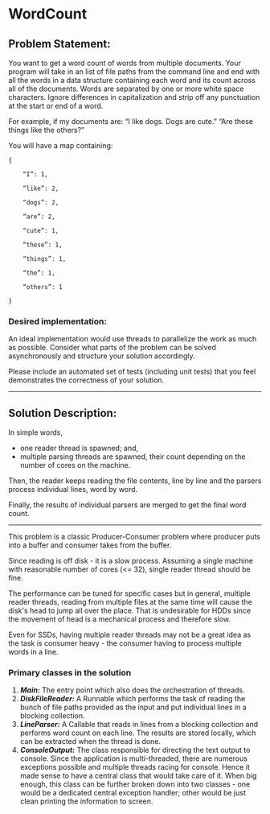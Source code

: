 # WordCount

## Problem Statement:

You want to get a word count of words from multiple documents.
Your program will take in an list of file paths from the command line and end with all the words 
in a data structure containing each word and its count across all of the documents. 
Words are separated by one or more white space characters. 
Ignore differences in capitalization and strip off any punctuation at the start or end of a word.
 
For example, if my documents are:
“I like dogs. Dogs are cute.”
“Are these things like the others?”
 
You will have a map containing:
    
    {

        “I”: 1,

        “like”: 2,

        “dogs”: 2,

        “are”: 2,

        “cute”: 1,

        “these”: 1,

        “things”: 1,

        “the”: 1,

        “others”: 1

    }
 
### Desired implementation:
An ideal implementation would use threads to parallelize the work as much as possible. Consider what parts of the problem can be solved asynchronously and structure your solution accordingly.
 
Please include an automated set of tests (including unit tests) that you feel demonstrates the correctness of your solution. 

---

## Solution Description:

In simple words,

- one reader thread is spawned; and,
- multiple parsing threads are spawned, their count depending on the number of cores on the machine.

Then, the reader keeps reading the file contents, line by line and the parsers process individual lines, word by word.

Finally, the results of individual parsers are merged to get the final word count.

---

This problem is a classic Producer-Consumer problem where producer puts into a buffer and consumer takes from the buffer.

Since reading is off disk - it is a slow process. Assuming a single machine with reasonable number of cores (<= 32), single reader thread should be fine.

The performance can be tuned for specific cases but in general, multiple reader threads, reading from multiple files at the same time will cause the disk's head to jump all over the place. That is undesirable for HDDs since the movement of head is a mechanical process and therefore slow.

Even for SSDs, having multiple reader threads may not be a great idea as the task is consumer heavy - the consumer having to process multiple words in a line.

### Primary classes in the solution

1. **_Main:_** The entry point which also does the orchestration of threads.
2. **_DiskFileReader:_** A Runnable which performs the task of reading the bunch of file paths provided as the input and put individual lines in a blocking collection.
3. **_LineParser:_** A Callable that reads in lines from a blocking collection and performs word count on each line. The results are stored locally, which can be extracted when the thread is done.
4. **_ConsoleOutput:_** The class responsible for directing the text output to console. Since the application is multi-threaded, there are numerous exceptions possible and multiple threads racing
 for console. Hence it made sense to have a central class that would take care of it. When big enough, this class can be further
 broken down into two classes - one would be a dedicated central exception handler; other would be just clean printing the information to screen.
